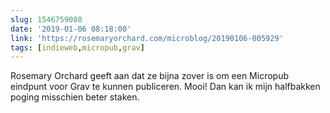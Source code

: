 ```yaml
---
slug: 1546759080
date: '2019-01-06 08:18:00'
link: 'https://rosemaryorchard.com/microblog/20190106-005929'
tags: [indieweb,micropub,grav]
---
```


Rosemary Orchard geeft aan dat ze bijna zover is om een Micropub eindpunt voor Grav te kunnen publiceren. Mooi! Dan kan ik mijn halfbakken poging misschien beter staken.